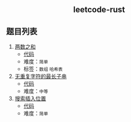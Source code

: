 <div align="center">
    <h2>leetcode-rust</h2>
</div>

## 题目列表

1. [两数之和](./src/two_sum/description.md)
   - [代码](./src/two_sum/mod.rs)
   - 难度：`简单`
   - 标签：`数组` `哈希表`
2. [无重复字符的最长子串](./src/longest_substring_without_repeating_characters/description.md)
   - [代码](./src/longest_substring_without_repeating_characters/mod.rs)
   - 难度：`中等`
3. [搜索插入位置](./src/search_insert_position/description.md)
   - [代码](./src/search_insert_position/mod.rs)
   - 难度：`简单`